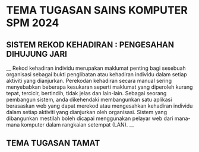 # TEMA TUGASAN SAINS KOMPUTER SPM 2024

## SISTEM REKOD KEHADIRAN : PENGESAHAN DIHUJUNG JARI

__
Rekod kehadiran individu merupakan maklumat penting bagi sesebuah organisasi sebagai bukti penglibatan atau kehadiran individu dalam setiap  aktiviti yang dianjurkan. Perekodan kehadiran secara manual sering menyebabkan beberapa kesukaran seperti maklumat yang diperoleh kurang tepat, tercicir, bertindih, tidak jelas dan lain-lain. Sebagai seorang pembangun sistem, anda dikehendaki membangunkan  satu aplikasi berasaskan web yang dapat merekod atau mengesahkan kehadiran individu dalam setiap aktiviti yang dianjurkan oleh organisasi. Sistem yang dibangunkan mestilah boleh dicapai menggunakan pelayar web dari  mana-mana komputer dalam rangkaian setempat (LAN).
__

## TEMA TUGASAN TAMAT